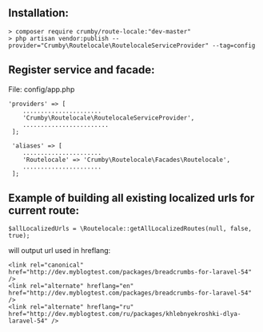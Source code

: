 Installation:
-------------
```
> composer require crumby/route-locale:"dev-master"
> php artisan vendor:publish --provider="Crumby\Routelocale\RoutelocaleServiceProvider" --tag=config
```

Register service and facade:
----------------------------
File: config/app.php

```
'providers' => [
    ......................
    'Crumby\Routelocale\RoutelocaleServiceProvider',
    ........................
 ];
 
 'aliases' => [ 
    ......................
    'Routelocale' => 'Crumby\Routelocale\Facades\Routelocale',
    ......................
 ];
```

Example of building all existing localized urls for current route: 
----------------------------------------------------------------------
```
$allLocalizedUrls = \Routelocale::getAllLocalizedRoutes(null, false, true);
```

will output url used in hreflang:
```
<link rel="canonical" href="http://dev.myblogtest.com/packages/breadcrumbs-for-laravel-54" />
<link rel="alternate" hreflang="en" href="http://dev.myblogtest.com/packages/breadcrumbs-for-laravel-54" />
<link rel="alternate" hreflang="ru" href="http://dev.myblogtest.com/ru/packages/khlebnyekroshki-dlya-laravel-54" />
```
